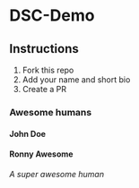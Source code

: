 # DSC-Demo

## Instructions
1. Fork this repo
2. Add your name and short bio
3. Create a PR

### Awesome humans

#### John Doe
#### Ronny Awesome
_A super awesome human_
